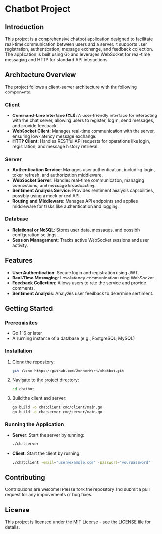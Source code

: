 # Chatbot Project

## Introduction

This project is a comprehensive chatbot application designed to facilitate real-time communication between users and a server. It supports user registration, authentication, message exchange, and feedback collection. The application is built using Go and leverages WebSocket for real-time messaging and HTTP for standard API interactions.

## Architecture Overview

The project follows a client-server architecture with the following components:

### Client
- **Command-Line Interface (CLI)**: A user-friendly interface for interacting with the chat server, allowing users to register, log in, send messages, and provide feedback.
- **WebSocket Client**: Manages real-time communication with the server, ensuring low-latency message exchange.
- **HTTP Client**: Handles RESTful API requests for operations like login, registration, and message history retrieval.

### Server
- **Authentication Service**: Manages user authentication, including login, token refresh, and authorization middleware.
- **WebSocket Server**: Handles real-time communication, managing connections, and message broadcasting.
- **Sentiment Analysis Service**: Provides sentiment analysis capabilities, possibly using a mock or real API.
- **Routing and Middleware**: Manages API endpoints and applies middleware for tasks like authentication and logging.

### Database
- **Relational or NoSQL**: Stores user data, messages, and possibly configuration settings.
- **Session Management**: Tracks active WebSocket sessions and user activity.

## Features
- **User Authentication**: Secure login and registration using JWT.
- **Real-Time Messaging**: Low-latency communication using WebSocket.
- **Feedback Collection**: Allows users to rate the service and provide comments.
- **Sentiment Analysis**: Analyzes user feedback to determine sentiment.

## Getting Started

### Prerequisites
- Go 1.16 or later
- A running instance of a database (e.g., PostgreSQL, MySQL)

### Installation
1. Clone the repository:
   ```bash
   git clone https://github.com/JennerWork/chatbot.git
   ```
2. Navigate to the project directory:
   ```bash
   cd chatbot
   ```
3. Build the client and server:
   ```bash
   go build -o chatclient cmd/client/main.go
   go build -o chatserver cmd/server/main.go
   ```

### Running the Application
- **Server**: Start the server by running:
  ```bash
  ./chatserver
  ```
- **Client**: Start the client by running:
  ```bash
  ./chatclient -email="user@example.com" -password="yourpassword"
  ```

## Contributing
Contributions are welcome! Please fork the repository and submit a pull request for any improvements or bug fixes.

## License
This project is licensed under the MIT License - see the LICENSE file for details.